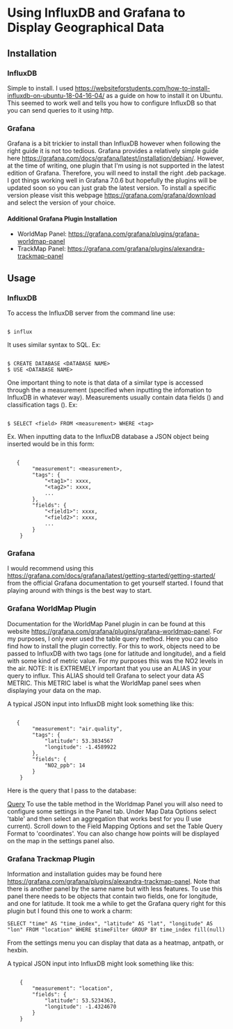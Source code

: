 # Using InfluxDB and Grafana to Display Geographical Data

## Installation

### InfluxDB

Simple to install. I used https://websiteforstudents.com/how-to-install-influxdb-on-ubuntu-18-04-16-04/ as a guide on how to install it on Ubuntu. This seemed to work well and tells you how to configure InfluxDB so that you can send queries to it using http.

### Grafana

Grafana is a bit trickier to install than InfluxDB however when following the right guide it is not too tedious. Grafana provides a relatively
simple guide here https://grafana.com/docs/grafana/latest/installation/debian/. However, at the time of writing, one plugin that I'm using is
not supported in the latest edition of Grafana. Therefore, you will need to install the right .deb package. I got things working well in Grafana 7.0.6 but hopefully the plugins will be updated soon so you can just grab the latest version. To install a specific version please visit this webpage https://grafana.com/grafana/download and select the version of your choice.

#### Additional Grafana Plugin Installation

* WorldMap Panel: https://grafana.com/grafana/plugins/grafana-worldmap-panel
* TrackMap Panel: https://grafana.com/grafana/plugins/alexandra-trackmap-panel

## Usage

### InfluxDB

To access the InfluxDB server from the command line use:

```

$ influx

```
It uses similar syntax to SQL. Ex:

```

$ CREATE DATABASE <DATABASE NAME>
$ USE <DATABASE NAME>

```

One important thing to note is that data of a similar type is accessed through the a measurement (specified when inputting the infomation to InfluxDB in whatever way). Measurements usually contain data fields (<field>) and classification tags (<tag>). Ex:

```

$ SELECT <field> FROM <measurement> WHERE <tag>

```

Ex. When inputting data to the InfluxDB database a JSON object being inserted would be in this form:

```

   {
        "measurement": <measurement>,
        "tags": {
            "<tag1>": xxxx,
            "<tag2>": xxxx,
            ... 
        },
        "fields": {
            "<field1>": xxxx,
            "<field2>": xxxx,
            ...
        }
    }

```

### Grafana

I would recommend using this https://grafana.com/docs/grafana/latest/getting-started/getting-started/ from the official Grafana documentation to get yourself started. I found that playing around with things is the best way to start.

### Grafana WorldMap Plugin

Documentation for the WorldMap Panel plugin in can be found at this website https://grafana.com/grafana/plugins/grafana-worldmap-panel. For my purposes, I only ever used the table query method. Here you can also find how to install the plugin correctly. For this to work, objects need to be passed to InfluxDB with two tags (one for latitude and longitude), and a field with some kind of metric value. For my purposes this was the NO2 levels in the air. NOTE: It is EXTREMELY important that you use an ALIAS in your query to influx. This ALIAS should tell Grafana to select your data AS METRIC. This METRIC label is what the WorldMap panel sees when displaying your data on the map.

A typical JSON input into InfluxDB might look something like this:

```

   {
        "measurement": "air.quality",
        "tags": {
            "latitude": 53.3834567
            "longitude": -1.4589922
        },
        "fields": {
            "NO2_ppb": 14
        }
    }

```
Here is the query that I pass to the database:

[Query](https://github.com/SteveAJubb/IoTInternships/blob/assetTracking/mapQuery.png)
To use the table method in the Worldmap Panel you will also need to configure some settings in the Panel tab. Under Map Data Options select 'table' and then select an aggregation that works best for you (I use current). Scroll down to the Field Mapping Options and set the Table Query Format to 'coordinates'. You can also change how points will be displayed on the map in the settings panel also.

### Grafana Trackmap Plugin

Information and installation guides may be found here https://grafana.com/grafana/plugins/alexandra-trackmap-panel. Note that there is another panel by the same name but with less features. To use this panel there needs to be objects that contain two fields, one for longitude, and one for latitude. It took me a while to get the Grafana query right for this plugin but I found this one to work a charm: 

```
SELECT "time" AS "time_index", "latitude" AS "lat", "longitude" AS "lon" FROM "location" WHERE $timeFilter GROUP BY time_index fill(null)

```

From the settings menu you can display that data as a heatmap, antpath, or hexbin.

A typical JSON input into InfluxDB might look something like this:

```

    {
        "measurement": "location",
        "fields": {
            "latitude": 53.5234363,
            "longitude": -1.4324670
        }
    }

```



